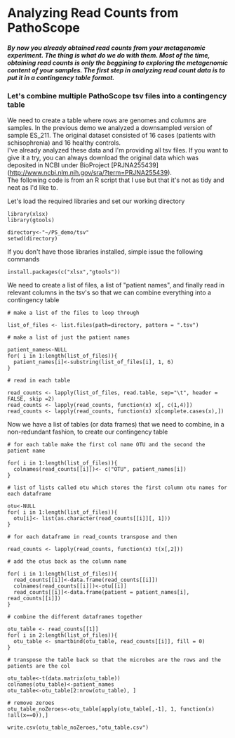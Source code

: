 # Analyzing Read Counts from PathoScope

##### By now you already obtained read counts from your metagenomic experiment. The thing is what do we do with them. Most of the time, obtaining read counts is only the beggining to exploring the metagenomic content of your samples. The first step in analyzing read count data is to put it in a contingency table format.

### Let's combine multiple PathoScope tsv files into a contingency table

We need to create a table where rows are genomes and columns are samples. In the previous demo we analyzed a downsampled version of sample ES_211. The original dataset consisted of 16 cases (patients with schisophrenia) and 16 healthy controls.  
I've already analyzed these data and I'm providing all tsv files. If you want to give it a try, you can always download the original data which was deposited in NCBI under BioProject [PRJNA255439] (http://www.ncbi.nlm.nih.gov/sra/?term=PRJNA255439).  
The following code is from an R script that I use but that it's not as tidy and neat as I'd like to.

Let's load the required libraries and set our working directory

```{r}
library(xlsx)
library(gtools)

directory<-"~/PS_demo/tsv"
setwd(directory)
```

If you don't have those libraries installed, simple issue the following commands

```{r}
install.packages(c("xlsx","gtools"))
```

We need to create a list of files, a list of "patient names", and finally read in relevant columns in the tsv's so that we can combine everything into a contingency table  

```{r}
# make a list of the files to loop through

list_of_files <- list.files(path=directory, pattern = ".tsv")

# make a list of just the patient names

patient_names<-NULL
for( i in 1:length(list_of_files)){
  patient_names[i]<-substring(list_of_files[i], 1, 6)
}

# read in each table

read_counts <- lapply(list_of_files, read.table, sep="\t", header = FALSE, skip =2)
read_counts <- lapply(read_counts, function(x) x[, c(1,4)])
read_counts <- lapply(read_counts, function(x) x[complete.cases(x),])
```

Now we have a list of tables (or data frames) that we need to combine, in a non-redundant fashion, to create our contingency table

```{r}
# for each table make the first col name OTU and the second the patient name

for( i in 1:length(list_of_files)){
  colnames(read_counts[[i]])<- c("OTU", patient_names[i])
}

# list of lists called otu which stores the first column otu names for each dataframe

otu<-NULL
for( i in 1:length(list_of_files)){
  otu[i]<- list(as.character(read_counts[[i]][, 1]))
}

# for each dataframe in read_counts transpose and then 

read_counts <- lapply(read_counts, function(x) t(x[,2]))

# add the otus back as the column name

for( i in 1:length(list_of_files)){
  read_counts[[i]]<-data.frame(read_counts[[i]])
  colnames(read_counts[[i]])<-otu[[i]]
  read_counts[[i]]<-data.frame(patient = patient_names[i], read_counts[[i]])
}

# combine the different dataframes together

otu_table <- read_counts[[1]]
for( i in 2:length(list_of_files)){
  otu_table <- smartbind(otu_table, read_counts[[i]], fill = 0)
}

# transpose the table back so that the microbes are the rows and the patients are the col

otu_table<-t(data.matrix(otu_table))
colnames(otu_table)<-patient_names
otu_table<-otu_table[2:nrow(otu_table), ]

# remove zeroes
otu_table_noZeroes<-otu_table[apply(otu_table[,-1], 1, function(x) !all(x==0)),]

write.csv(otu_table_noZeroes,"otu_table.csv")
```